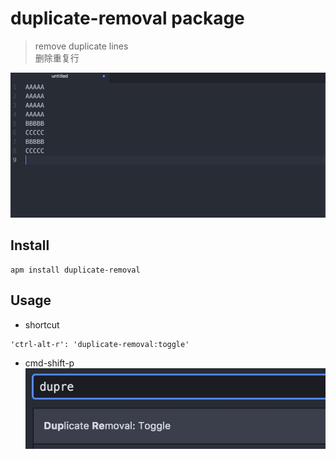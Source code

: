 # duplicate-removal package
> remove duplicate lines  
> 删除重复行

![duplicate-removal.gif](./res/duplicate-removal.gif)

## Install
```
apm install duplicate-removal
```

## Usage
- shortcut
```
'ctrl-alt-r': 'duplicate-removal:toggle'
```
- cmd-shift-p
![duplicate-removal.png](./res/duplicate-removal.png)
